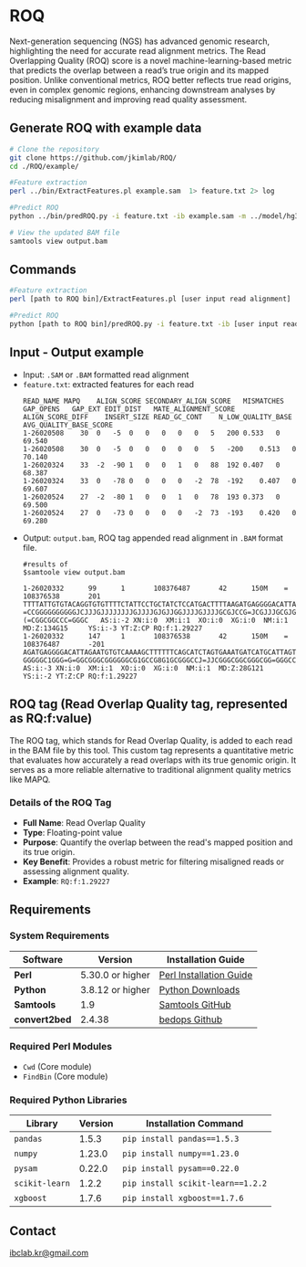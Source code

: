 # ROQ
Next-generation sequencing (NGS) has advanced genomic research, highlighting the need for accurate read alignment metrics. The Read Overlapping Quality (ROQ) score is a novel machine-learning-based metric that predicts the overlap between a read’s true origin and its mapped position. Unlike conventional metrics, ROQ better reflects true read origins, even in complex genomic regions, enhancing downstream analyses by reducing misalignment and improving read quality assessment.


## Generate ROQ with example data
```bash
# Clone the repository
git clone https://github.com/jkimlab/ROQ/
cd ./ROQ/example/

#Feature extraction
perl ../bin/ExtractFeatures.pl example.sam  1> feature.txt 2> log

#Predict ROQ
python ../bin/predROQ.py -i feature.txt -ib example.sam -m ../model/hg38_bowtie_model.pkl -o ./ 

# View the updated BAM file
samtools view output.bam  

```

## Commands
```bash
#Feature extraction
perl [path to ROQ bin]/ExtractFeatures.pl [user input read alignment]  1> feature.txt 2> log

#Predict ROQ
python [path to ROQ bin]/predROQ.py -i feature.txt -ib [user input read alignment] -m [path to ROQ model]/hg38_bowtie_model.pkl -o [output directory] 

```


## Input - Output example
- Input: `.SAM` or `.BAM` formatted read alignment
- `feature.txt`: extracted features for each read
  ```text
  READ_NAME	MAPQ	ALIGN_SCORE	SECONDARY_ALIGN_SCORE	MISMATCHES	GAP_OPENS	GAP_EXT	EDIT_DIST	MATE_ALIGNMENT_SCORE	ALIGN_SCORE_DIFF	INSERT_SIZE	READ_GC_CONT	N_LOW_QUALITY_BASE	AVG_QUALITY_BASE_SCORE
  1-26020508	30	0	-5	0	0	0	0	0	5	200	0.533	0	69.540
  1-26020508	30	0	-5	0	0	0	0	0	5	-200	0.513	0	70.140
  1-26020324	33	-2	-90	1	0	0	1	0	88	192	0.407	0	68.387
  1-26020324	33	0	-78	0	0	0	0	-2	78	-192	0.407	0	69.607
  1-26020524	27	-2	-80	1	0	0	1	0	78	193	0.373	0	69.500
  1-26020524	27	0	-73	0	0	0	0	-2	73	-193	0.420	0	69.280
  ```
- Output: `output.bam`, ROQ tag appended read alignment in `.BAM` format file.
  ```text
  #results of
  $samtoole view output.bam
  
  1-26020332      99      1       108376487       42      150M    =       108376538       201     TTTTATTGTGTACAGGTGTGTTTTCTATTCCTGCTATCTCCATGACTTTTAAGATGAGGGGACATTAGAATGTGTCAAAGGCTTTTTTCAGCATCTAGTGAAATGATCATGCATTAGTGTGTGTGTGTGAGTGTTTGTGTGTTCTGTAAG   =CCGGGGGGGGGGJCJJJGJJJJJJJJGJJJJGJGJJGGJJJJGJJJJGCGJCCG=JCGJJJGCGJGC=JCGGJGGGGCGGGCGGG=GGCGG8=GGGGGGJGGCGCGGGG=GGGGCCG=CCGGCGGGGGGGGC=(=CGGCGGCCC=GGGC   AS:i:-2 XN:i:0  XM:i:1  XO:i:0  XG:i:0  NM:i:1  MD:Z:134G15     YS:i:-3 YT:Z:CP RQ:f:1.29227
  1-26020332      147     1       108376538       42      150M    =       108376487       -201    AGATGAGGGGACATTAGAATGTGTCAAAAGCTTTTTTCAGCATCTAGTGAAATGATCATGCATTAGTGTGTGTGTGTGAGTGTGTGTGTGTTCTGTAAGTTTCTTTATATGGTGGATTAAATTGTACTTTTGTATGTTGAACCATTCCTG   GGGGGC1GGG=G=GGCGGGCGGGGGGCG1GCCG8G1GCGGGCCJ=JJCGGGCGGCGGGCGG=GGGCC8CCCGCC1GCGGGCGCCGG=JCCJJGGGGJCJG=CJJJCJJJCCCGJCJGJJGJGJJJGJJCJJJGJJJJGGGGGGGGGG==C   AS:i:-3 XN:i:0  XM:i:1  XO:i:0  XG:i:0  NM:i:1  MD:Z:28G121     YS:i:-2 YT:Z:CP RQ:f:1.29227
  ```

## ROQ tag (Read Overlap Quality tag, represented as RQ:f:value)
The ROQ tag, which stands for Read Overlap Quality, is added to each read in the BAM file by this tool. This custom tag represents a quantitative metric that evaluates how accurately a read overlaps with its true genomic origin. It serves as a more reliable alternative to traditional alignment quality metrics like MAPQ.

### Details of the ROQ Tag
- **Full Name**: Read Overlap Quality
- **Type**: Floating-point value
- **Purpose**: Quantify the overlap between the read's mapped position and its true origin.
- **Key Benefit**: Provides a robust metric for filtering misaligned reads or assessing alignment quality.
- **Example**: `RQ:f:1.29227`
  



## Requirements

### System Requirements

| Software          | Version       | Installation Guide                                    |
|--------------------|---------------|------------------------------------------------------|
| **Perl**          | 5.30.0 or higher | [Perl Installation Guide](https://www.perl.org/get.html) |
| **Python**        | 3.8.12 or higher | [Python Downloads](https://www.python.org/downloads/)  |
| **Samtools**      | 1.9  | [Samtools GitHub](https://github.com/samtools/samtools) |
| **convert2bed**   | 2.4.38        | [bedops Github](https://github.com/bedops/bedops)     |

### Required Perl Modules
- `Cwd` (Core module)
- `FindBin` (Core module)

### Required Python Libraries
| Library         | Version   | Installation Command               |
|------------------|-----------|------------------------------------|
| `pandas`        | 1.5.3     | `pip install pandas==1.5.3`        |
| `numpy`         | 1.23.0    | `pip install numpy==1.23.0`        |
| `pysam`         | 0.22.0    | `pip install pysam==0.22.0`        |
| `scikit-learn`  | 1.2.2     | `pip install scikit-learn==1.2.2`  |
| `xgboost`       | 1.7.6     | `pip install xgboost==1.7.6`       |


## Contact
ibclab.kr@gmail.com
